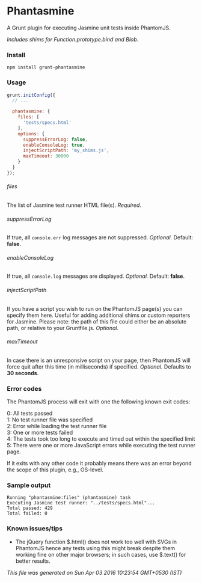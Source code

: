 # Phantasmine
A Grunt plugin for executing Jasmine unit tests inside PhantomJS.

*Includes shims for Function.prototype.bind and Blob.*

### Install

`npm install grunt-phantasmine`


### Usage

```javascript
grunt.initConfig({
  // ...

  phantasmine: {
    files: [
      'tests/specs.html'
    ],
    options: {
      suppressErrorLog: false,
      enableConsoleLog: true,
      injectScriptPath: 'my_shims.js',
      maxTimeout: 30000
    }
  }
});
```

###### files

The list of Jasmine test runner HTML file(s). *Required*.

###### suppressErrorLog

If true, all `console.err` log messages are not suppressed. *Optional.*
Default: **false**.

###### enableConsoleLog

If true, all `console.log` messages are displayed. *Optional.*
Default: **false**.

###### injectScriptPath

If you have a script you wish to run on the PhantomJS page(s) you can specify
them here. Useful for adding additional shims or custom reporters for Jasmine.
Please note: the path of this file could either be an absolute path, or
relative to your Gruntfile.js. *Optional.*

###### maxTimeout

In case there is an unresponsive script on your page, then PhantomJS will force
quit after this time (in milliseconds) if specified. *Optional.* Defaults to
**30 seconds**.

### Error codes

The PhantomJS process will exit with one the following known exit codes:

0: All tests passed  
1: No test runner file was specified  
2: Error while loading the test runner file  
3: One or more tests failed  
4: The tests took too long to execute and timed out within the specified limit  
5: There were one or more JavaScript errors while executing the test runner
page.

If it exits with any other code it probably means there was an error
beyond the scope of this plugin, e.g., OS-level.

### Sample output

```
Running "phantasmine:files" (phantasmine) task
Executing Jasmine test runner: "../tests/specs.html"...
Total passed: 429
Total failed: 0
```

### Known issues/tips

+ The jQuery function $.html() does not work too well with SVGs in PhantomJS
hence any tests using this might break despite them working fine on other
major browsers; in such cases, use $.text() for better results.

*This file was generated on Sun Apr 03 2016 10:23:54 GMT+0530 (IST)*
